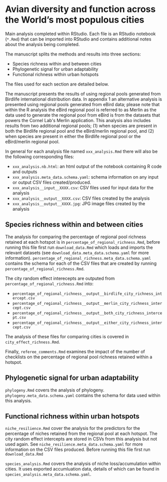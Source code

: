 # Avian diversity and function across the World’s most populous cities 

Main analysis completed within RStudio. Each file is an RStudio notebook (`*.Rmd`) that can be imported into RStudio and contains additional notes about the analysis being completed.

The manuscript splits the methods and results into three sections:
* Species richness within and between cities 
* Phylogenetic signal for urban adaptability 
* Functional richness within urban hotspots 

The files used for each section are detailed below.

The manuscript presents the results of using regional pools generated from Birdlife international distribution data. In appendix 1 an alternative analysis is presented using regional pools generated from eBird data; please note that within the R analysis the eBird regional pool is referred to as Merlin as the data used to generate the regional pool from eBird is from the datasets that powers the Cornel Lab's Merlin application.  This analysis also includes results from two additional regional pools; (1) when species are present in both the Birdlife regional pool and the eBird/merlin regional pool, and (2) when species are present in either the Birdlife regional pool or the eBird/merlin regional pool.

In general for each analysis file named `xxx_analysis.Rmd` there will also be the following corresponding files: 
* `xxx_analysis.nb.html`: an html output of the notebook containing R code and outputs
* `xxx_analysis.meta_data.schema.yaml`: schema information on any input or output CSV files created/produced.
* `xxx_analysis__input__XXXX.csv`: CSV files used for input data for the analysis
* `xxx_analysis__output__XXXX.csv`: CSV files created by the analysis
* `xxx_analysis__output__XXXX.jpg`: JPG image files created by the analysis

## Species richness within and between cities 
The analysis for comparing the percentage of regional pool richness retained at each hotspot is in `percentage_of_regional_richness.Rmd`, before running this file first run `download_data.Rmd` which loads and imports the relevant datasets (see `download_data.meta_data.schema.yaml` for more information).
`percentage_of_regional_richness.meta_data.schema.yaml` contains the schema for each of the CSV files that are created by running `percentage_of_regional_richness.Rmd`. 

The city random effect interecepts are outputed from `percentage_of_regional_richness.Rmd` into: 
* `percentage_of_regional_richness__output__birdlife_city_richness_intercept.csv`
* `percentage_of_regional_richness__output__merlin_city_richness_intercept.csv`
* `percentage_of_regional_richness__output__both_city_richness_intercept.csv`
* `percentage_of_regional_richness__output__either_city_richness_intercept.csv`

The analysis of these files for comparing cities is covered in `city_effect_richness.Rmd`.

Finally, `referee_comments.Rmd` examines the impact of the number of checklists on the percentage of regional pool richness retained within a hotspot.

## Phylogenetic signal for urban adaptability
`phylogeny.Rmd` covers the analysis of phylogeny. `phylogeny.meta_data.schema.yaml` contains the schema for data used within this analysis.

## Functional richness within urban hotspots 
`niche_resilience.Rmd` cover the analysis for the predictors for the percentage of niches retained from the regional pool at each hotspot. The city random effect intercepts are stored in CSVs from this analysis but not used again. See `niche_resilience.meta_data.schema.yaml` for more information on the CSV files produced. Before running this file first run `download_data.Rmd`

`species_analysis.Rmd` covers the analysis of niche loss/accumulation within cities. It uses exported accumluation data, details of which can be found in `species_analysis.meta_data.schema.yaml`.


